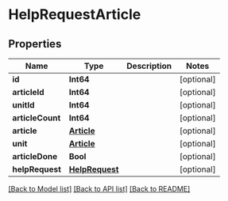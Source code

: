 # HelpRequestArticle

## Properties
Name | Type | Description | Notes
------------ | ------------- | ------------- | -------------
**id** | **Int64** |  | [optional] 
**articleId** | **Int64** |  | [optional] 
**unitId** | **Int64** |  | [optional] 
**articleCount** | **Int64** |  | [optional] 
**article** | [**Article**](Article.md) |  | [optional] 
**unit** | [**Article**](Article.md) |  | [optional] 
**articleDone** | **Bool** |  | [optional] 
**helpRequest** | [**HelpRequest**](HelpRequest.md) |  | [optional] 

[[Back to Model list]](../README.md#documentation-for-models) [[Back to API list]](../README.md#documentation-for-api-endpoints) [[Back to README]](../README.md)


